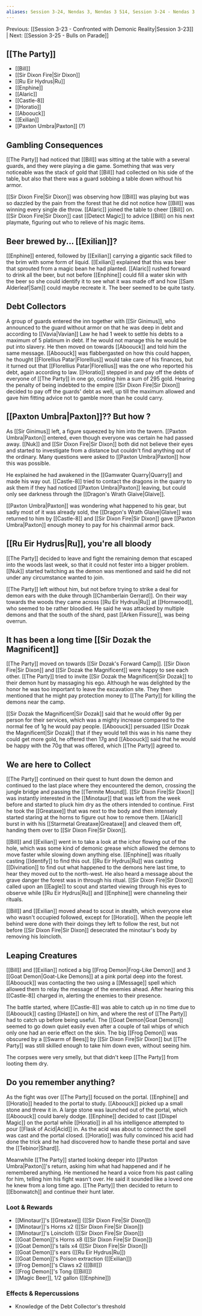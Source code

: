 ```yaml
---
aliases: Session 3-24, Nendas 3, Nendas 3 514, Session 3-24 - Nendas 3 514, Session 3-24 - Nendas 3 514 - Mess with the Debt Collectors
---
```


Previous: [[Session 3-23 - Confronted with Demonic Reality|Session 3-23]] | Next: [[Session 3-25 - Bulls on Parade]]
## [[The Party]]
- [[Bill]]
- [[Sir Dixon Fire|Sir Dixon]]
- [[Ru Eir Hydrus|Ru]]
- [[Enphine]]
- [[Alaric]]
- [[Castle-8]]
- [[Horatio]]
- [[Aboouck]]
- [[Exilian]]
- [[Paxton Umbra|Paxton]] (?)
## Gambling Consequences
[[The Party]] had noticed that [[Bill]] was sitting at the table with a several guards, and they were playing a die game. Something that was very noticeable was the stack of gold that [[Bill]] had collected on his side of the table, but also that there was a guard sobbing a table down without his armor.

[[Sir Dixon Fire|Sir Dixon]] was observing how [[Bill]] was playing but was so dazzled by the pain from the forest that he did not notice how [[Bill]] was winning every single die throw. [[Alaric]] joined the table to cheer [[Bill]] on. [[Sir Dixon Fire|Sir Dixon]] cast [[Detect Magic]] to advice [[Bill]] on his next playmate, figuring out who to relieve of his magic items.
## Beer brewed by... [[Exilian]]?
[[Enphine]] entered, followed by [[Exilian]] carrying a gigantic sack filled to the brim with some form of liquid. [[Exilian]] explained that this was beer that sprouted from a magic bean he had planted. [[Alaric]]  rushed forward to drink all the beer, but not before [[Enphine]] could fill a water skin with the beer so she could identify it to see what it was made off and how [[Sam Alderleaf|Sam]] could maybe  recreate it. The beer seemed to be quite tasty.
## Debt Collectors
A group of guards entered the inn together with [[Sir Ginimus]], who announced to the guard without armor on that he was deep in debt and according to [[Vavia|Vavian]] Law he had 1 week to settle his debts to a maximum of 5 platinum in debt. If he would not manage this he would be put into slavery. He then moved on towards [[Aboouck]] and told him the same message. [[Aboouck]] was flabbergasted on how this could happen, he thought [[Florellius Patar|Florellius]] would take care of his finances, but it turned out that [[Florellius Patar|Florellius]] was the one who reported his debt, again according to law.
[[Horatio]] stepped in and pay off the debts of everyone of [[The Party]] in one go, costing him a sum of 295 gold.
Hearing the penalty of being indebted to the empire [[Sir Dixon Fire|Sir Dixon]] decided to pay off the guards' debt as well, up till the maximum allowed and gave him fitting advice not to gamble more than he could carry.
## [[Paxton Umbra|Paxton]]?? But how ?
As [[Sir Ginimus]] left, a figure squeezed by him into the tavern. [[Paxton Umbra|Paxton]] entered, even though everyone was certain he had passed away. [[Nuk]] and [[Sir Dixon Fire|Sir Dixon]] both did not believe their eyes and started to investigate from a distance but couldn't find anything out of the ordinary. Many questions were asked to [[Paxton Umbra|Paxton]] how this was possible.

He explained he had awakened in the [[Gamwater Quarry|Quarry]] and made his way out. [[Castle-8]] tried to contact the dragons in the quarry to ask them if they had noticed [[Paxton Umbra|Paxton]] leaving, but could only see darkness through the [[Dragon's Wrath Glaive|Glaive]].

[[Paxton Umbra|Paxton]] was wondering what happened to his gear, but sadly most of it was already sold, the [[Dragon's Wrath Glaive|Glaive]] was returned to him by [[Castle-8]] and [[Sir Dixon Fire|Sir Dixon]] gave [[Paxton Umbra|Paxton]] enough money to pay for his chainmail armor back.
## [[Ru Eir Hydrus|Ru]], you're all bloody
[[The Party]] decided to leave and fight the remaining demon that escaped into the woods last week, so that it could not fester into a bigger problem. [[Nuk]] started twitching as the demon was mentioned and said he did not under any circumstance wanted to join.

[[The Party]] left without him, but not before trying to strike a deal for demon ears with the duke through [[Chamberlain Gerrard]]. On their way towards the woods they came across [[Ru Eir Hydrus|Ru]] at [[Hornwood]], who seemed to be rather bloodied. He said he was attacked by multiple demons and that the south of the shard, past [[Arken Fissure]], was being overrun.
## It has been a long time [[Sir Dozak the Magnificent]]
[[The Party]] moved on towards [[Sir Dozak's Forward Camp]]. [[Sir Dixon Fire|Sir Dixon]] and [[Sir Dozak the Magnificent]] were happy to see each other. [[The Party]] tried to invite [[Sir Dozak the Magnificent|Sir Dozak]] to their demon hunt by massaging his ego. Although he was delighted by the honor he was too important to leave the excavation site. They then mentioned that he might pay protection money to [[The Party]] for killing the demons near the camp.

[[Sir Dozak the Magnificent|Sir Dozak]] said that he would offer 9g per person for their services, which was a mighty increase compared to the normal fee of 1g he would pay people. [[Aboouck]] persuaded [[Sir Dozak the Magnificent|Sir Dozak]] that if they would tell this was in his name they could get more gold, he offered then 17g and [[Aboouck]] said that he would be happy with the 70g that was offered, which [[The Party]] agreed to.

## We are here to Collect
[[The Party]] continued on their quest to hunt down the demon and continued to the last place where they encountered the demon, crossing the jungle bridge and passing the [[Termite Mound]]. [[Sir Dixon Fire|Sir Dixon]] was instantly interested in the [[Minotaur]] that was left from the week before and started to pluck him dry as the others intended to continue. First he took the [[Greataxe]] that was next to the body and then intensely started staring at the horns to figure out how to remove them. [[Alaric]] burst in with his [[Starmetal Greataxe|Greataxe]] and cleaved them off, handing them over to [[Sir Dixon Fire|Sir Dixon]].

[[Bill]] and [[Exilian]] went in to take a look at the ichor flowing out of the hole, which was some kind of demonic grease which allowed the demons to move faster while slowing down anything else. [[Enphine]] was ritually casting [[Identify]] to find this out. [[Ru Eir Hydrus|Ru]] was casting [[Divination]] to find out what happened to the demons here last time, to hear they moved out to the north-west. He also heard a message about the grave danger the forest was in through his ritual. [[Sir Dixon Fire|Sir Dixon]] called upon an [[Eagle]] to scout and started viewing through his eyes to observe while [[Ru Eir Hydrus|Ru]] and [[Enphine]] were channeling their rituals.

[[Bill]] and [[Exilian]] moved ahead to scout in stealth, which everyone else who wasn't occupied followed, except for [[Horatio]]. When the people left behind were done with their doings they left to follow the rest, but not before [[Sir Dixon Fire|Sir Dixon]] desecrated the minotaur's body by removing his loincloth.
## Leaping Creatures
[[Bill]] and [[Exilian]] noticed a big [[Frog Demon|Frog-Like Demon]] and 3 [[Goat Demon|Goat-Like Demons]] at a pink portal deep into the forest. [[Aboouck]] was contacting the two using a [[Message]] spell which allowed them to relay the message of the enemies ahead. After hearing this [[Castle-8]] charged in, alerting the enemies to their presence.

The battle started, where [[Castle-8]] was able to catch up in no time due to [[Aboouck]] casting [[Haste]] on him, and where the rest of [[The Party]] had to catch up before being useful. The [[Goat Demon|Goat Demons]] seemed to go down quiet easily even after a couple of tail whips of which only one had an eerie effect on the skin. The big [[Frog Demon]] was obscured by a [[Swarm of Bees]] by [[Sir Dixon Fire|Sir Dixon]] but [[The Party]] was still skilled enough to take him down even, without seeing him.

The corpses were very smelly, but that didn't keep [[The Party]] from looting them dry.
## Do you remember anything?
As the fight was over [[The Party]] focused on the portal. [[Enphine]] and [[Horatio]] headed to the portal to study. [[Aboouck]] picked up a small stone and threw it in. A large stone was launched out of the portal, which [[Aboouck]] could barely dodge. [[Enphine]] decided to cast [[Dispel Magic]] on the portal while [[Horatio]] in all his intelligence attempted to pour [[Flask of Acid|Acid]] in. As the acid was about to connect the spell was cast and the portal closed. [[Horatio]] was fully convinced his acid had done the trick and he had discovered how to handle these portal and save the [[Tebinor|Shard]].

Meanwhile [[The Party]] started looking deeper into [[Paxton Umbra|Paxton]]'s return, asking him what had happened and if he remembered anything. He mentioned he heard a voice from his past calling for him, telling him his fight wasn't over. He said it sounded like a loved one he knew from a long time ago. [[The Party]] then decided to return to [[Ebonwatch]] and continue their hunt later.
### Loot & Rewards
- [[Minotaur]]'s [[Greataxe]] ([[Sir Dixon Fire|Sir Dixon]])
- [[Minotaur]]'s Horns x2 ([[Sir Dixon Fire|Sir Dixon]])
- [[Minotaur]]'s Loincloth ([[Sir Dixon Fire|Sir Dixon]])
- [[Goat Demon]]'s Horns x8 ([[Sir Dixon Fire|Sir Dixon]])
- [[Goat Demon]]'s tails x4 ([[Sir Dixon Fire|Sir Dixon]])
- [[Goat Demon]]'s ears ([[Ru Eir Hydrus|Ru]])
- [[Goat Demon]]'s Poison extraction ([[Exilian]])
- [[Frog Demon]]'s Claws x2 ([[Bill]])
- [[Frog Demon]]'s Tong ([[Bill]])
- [[Magic Beer]], 1/2 gallon ([[Enphine]])
### Effects & Repercussions
- Knowledge of the Debt Collector's threshold

